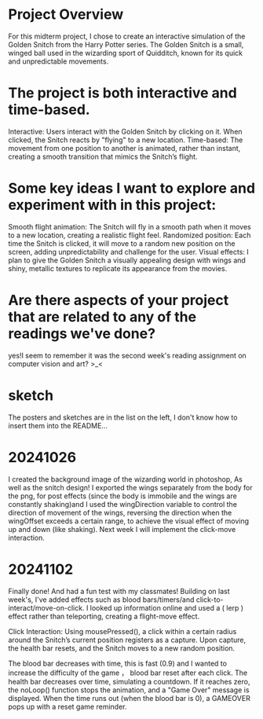 # Project Overview
For this midterm project, I chose to create an interactive simulation of the Golden Snitch from the Harry Potter series. The Golden Snitch is a small, winged ball used in the wizarding sport of Quidditch, known for its quick and unpredictable movements.

# The project is both interactive and time-based.
Interactive: Users interact with the Golden Snitch by clicking on it. When clicked, the Snitch reacts by "flying" to a new location.
Time-based: The movement from one position to another is animated, rather than instant, creating a smooth transition that mimics the Snitch’s flight.

# Some key ideas I want to explore and experiment with in this project:
Smooth flight animation: The Snitch will fly in a smooth path when it moves to a new location, creating a realistic flight feel.
Randomized position: Each time the Snitch is clicked, it will move to a random new position on the screen, adding unpredictability and challenge for the user.
Visual effects: I plan to give the Golden Snitch a visually appealing design with wings and shiny, metallic textures to replicate its appearance from the movies.

# Are there aspects of your project that are related to any of the readings we've done?
yes!I seem to remember it was the second week's reading assignment on computer vision and art? >_<

# sketch
The posters and sketches are in the list on the left, I don't know how to insert them into the README...

# 20241026
I created the background image of the wizarding world in photoshop, As well as the snitch design! I exported the wings separately from the body for the png, for post effects (since the body is immobile and the wings are constantly shaking)and I used the wingDirection variable to control the direction of movement of the wings, reversing the direction when the wingOffset exceeds a certain range, to achieve the visual effect of moving up and down (like shaking).
Next week I will implement the click-move interaction.

# 20241102
Finally done! And had a fun test with my classmates!
Building on last week's, I've added effects such as blood bars/timers/and click-to-interact/move-on-click.
I looked up information online and used a ( lerp ) effect rather than teleporting, creating a flight-move effect.

Click Interaction: Using mousePressed(), a click within a certain radius around the Snitch’s current position registers as a capture. Upon capture, the health bar resets, and the Snitch moves to a new random position.

The blood bar decreases with time, this is fast (0.9) and I wanted to increase the difficulty of the game ， blood bar reset after each click.
The health bar decreases over time, simulating a countdown. If it reaches zero, the noLoop() function stops the animation, and a "Game Over" message is displayed.
When the time runs out (when the blood bar is 0), a GAMEOVER pops up with a reset game reminder.


